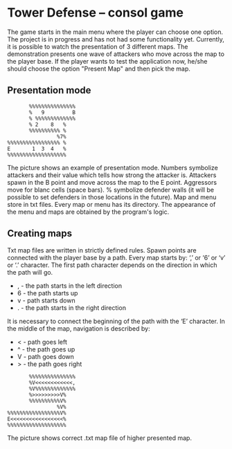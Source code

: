 # Tower Defense – consol game
The game starts in the main menu where the player can choose one option. The project is in progress and has not had some functionality yet. Currently, it is possible to watch the presentation of 3 different maps. The demonstration presents one wave of attackers who move across the map to the player base. If the player wants to test the application now, he/she should choose the option "Present Map" and then pick the map.

## Presentation mode

```
       %%%%%%%%%%%%%%%
       %   9         B
       % %%%%%%%%%%%%%
       % 2    8   %
       %%%%%%%%%% %
                %7%
%%%%%%%%%%%%%%%%% %
E       1  3  4   % 
%%%%%%%%%%%%%%%%%%%
```

The picture shows an example of presentation mode. Numbers symbolize attackers and their value which tells how strong the attacker is. Attackers spawn in the B point and move across the map to the E point. Aggressors move for blanc cells (space bars). % symbolize defender walls (it will be possible to set defenders in those locations in the future). Map and menu store in txt files. Every map or menu has its directory. The appearance of the menu and maps are obtained by the program's logic.

## Creating maps 

Txt map files are written in strictly defined rules. Spawn points are connected with the player base by a path. Every map starts by: ‘,’ or ‘6’ or ‘v’ or ‘.’ character. The first path character depends on the direction in which the path will go. 

- , -  the path starts in the left direction 
-	6 -  the path starts up 
-	v -  path starts down 
- . - the path starts in the right direction 

It is necessary to connect the beginning of the path with the ‘E’ character. In the middle of the map, navigation is described by: 
-	< -  path goes left 
-	^ -  the path goes up 
-	V - path goes down 
-	\> -  the path goes right

```
       %%%%%%%%%%%%%%%
       %V<<<<<<<<<<<<,
       %V%%%%%%%%%%%%%
       %>>>>>>>>>V%
       %%%%%%%%%%V%
                %V%
%%%%%%%%%%%%%%%%%V%
E<<<<<<<<<<<<<<<<<%
%%%%%%%%%%%%%%%%%%%
```
The picture shows correct .txt map file of higher presented map.

